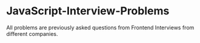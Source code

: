 # JavaScript-Interview-Problems
All problems are previously asked questions from Frontend Interviews from different companies.
